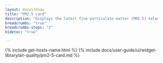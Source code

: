 ```yaml
---
layout: docwithnav
title: "PM2.5 card"
description: "Displays the latest fine particulate matter (PM2.5) telemetry in a scalable rectangle card."
breadcrumbs: "true"
breadcrumbs-steps: "2"
hidetoc: "true"

---
```

{% include get-hosts-name.html %}
{% include docs/user-guide/ui/widget-library/air-quality/pm2-5-card.md %}
